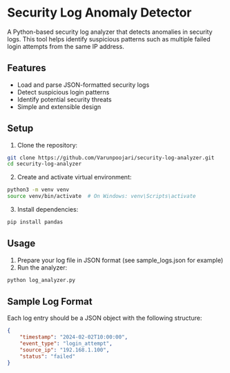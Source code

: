 # Security Log Anomaly Detector

A Python-based security log analyzer that detects anomalies in security logs. This tool helps identify suspicious patterns such as multiple failed login attempts from the same IP address.

## Features

- Load and parse JSON-formatted security logs
- Detect suspicious login patterns
- Identify potential security threats
- Simple and extensible design

## Setup

1. Clone the repository:
```bash
git clone https://github.com/Varunpoojari/security-log-analyzer.git
cd security-log-analyzer
```

2. Create and activate virtual environment:
```bash
python3 -m venv venv
source venv/bin/activate  # On Windows: venv\Scripts\activate
```

3. Install dependencies:
```bash
pip install pandas
```

## Usage

1. Prepare your log file in JSON format (see sample_logs.json for example)
2. Run the analyzer:
```bash
python log_analyzer.py
```

## Sample Log Format

Each log entry should be a JSON object with the following structure:
```json
{
    "timestamp": "2024-02-02T10:00:00",
    "event_type": "login_attempt",
    "source_ip": "192.168.1.100",
    "status": "failed"
}
```